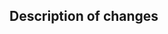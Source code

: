 ## Description of changes

<!--
Add a short description about what your changes are about. Link any relevant issues if it applies.
-->
